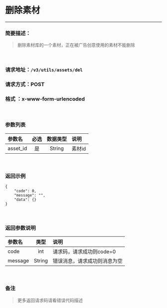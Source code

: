 　
# 删除素材
---
### 简要描述：
> 删除素材库的一个素材，正在被广告创意使用的素材不能删除

　　　　

### 请求地址：```/v3/utils/assets/del```

### 请求方式：POST

### 格式 ：x-www-form-urlencoded
　

### 参数列表

 参数名 | 必选 | 数据类型 | 说明 
 :------ | :----:| :--------: |:---- 
 asset_id|是|String|素材id


　

### 返回示例
```
{
    "code": 0,
    "message": "",
    "data": {}
}
```
　

### 返回参数说明

参数名 | 类型 | 说明
:---   |:---: |:---
code | int | 请求码，请求成功则code=0
message | String | 错误消息，请求成功则消息为空
　

### 备注
>更多返回请求码请看错误代码描述